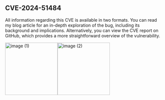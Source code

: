 ## CVE-2024-51484

All information regarding this CVE is available in two formats. You can read my blog article for an in-depth exploration of the bug, including its background and implications. Alternatively, you can view the CVE report on GitHub, which provides a more straightforward overview of the vulnerability.

<a href="https://github.com/ampache/ampache/security/advisories/GHSA-h6vj-6rvc-3x29"><img src="https://github.com/user-attachments/assets/8bce2676-9678-4a99-ba31-6578d7b6b2a6" alt="image (1)" width="170"/></a><a href="https://medium.com/p/02d2dc83b2f6"><img src="https://github.com/user-attachments/assets/1d4bd5c0-8419-4b7c-aa7c-560b8ec2004b" alt="image (2)" width="170"/></a>
